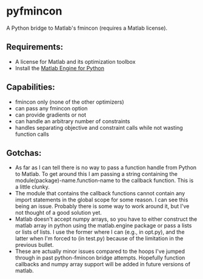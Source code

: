 # pyfmincon
A Python bridge to Matlab's fmincon (requires a Matlab license).

## Requirements:
- A license for Matlab and its optimization toolbox
- Install the [Matlab Engine for Python](http://www.mathworks.com/help/matlab/matlab_external/install-the-matlab-engine-for-python.html)

## Capabilities:
- fmincon only (none of the other optimizers)
- can pass any fmincon option
- can provide gradients or not
- can handle an arbitrary number of constraints
- handles separating objective and constraint calls while not wasting function calls

## Gotchas:
- As far as I can tell there is no way to pass a function handle from Python to Matlab. To get around this I am passing a string containing the module(package)-name.function-name to the callback function.  This is a little clunky.
- The module that contains the callback functions cannot contain any import statements in the global scope for some reason. I can see this being an issue. Probably there is some way to work around it, but I've not thought of a good solution yet.
- Matlab doesn't accept numpy arrays, so you have to either construct the matlab array in python using the matlab.engine package or pass a lists or lists of lists. I use the former where I can (e.g., in opt.py), and the latter when I'm forced to (in test.py) because of the limitation in the previous bullet.
- These are actually minor issues compared to the hoops I've jumped through in past python-fmincon bridge attempts. Hopefully function callbacks and numpy array support will be added in future versions of matlab.

